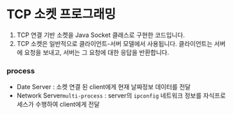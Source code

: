 # TCP 소켓 프로그래밍
 1. TCP 연결 기반 소켓을 Java Socket 클래스로 구현한 코드입니다.
 2. TCP 소켓은 일반적으로 클라이언트-서버 모델에서 사용됩니다. 클라이언트는 서버에 요청을 보내고, 서버는 그 요청에 대한 응답을 반환합니다.

 ### process
- Date Server : 소켓 연결 된 client에게 현재 날짜정보 데이터를 전달
- Network Server`multi-process` : server의 `ipconfig` 네트워크 정보를 자식프로세스가 수행하여 client에게 전달 